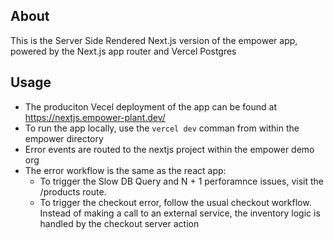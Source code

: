 ## About
This is the Server Side Rendered Next.js version of the empower app, powered by the Next.js app router and Vercel Postgres
## Usage
* The produciton Vecel deployment of the app can be found at https://nextjs.empower-plant.dev/
* To run the app locally, use the `vercel dev` comman from within the empower directory
* Error events are routed to the nextjs project within the empower demo org
* The error workflow is the same as the react app:
    * To trigger the Slow DB Query and N + 1 perforamnce issues, visit the /products route. 
    * To trigger the checkout error, follow the usual checkout workflow. Instead of making a call to an external service, the inventory logic is handled by the checkout server action

